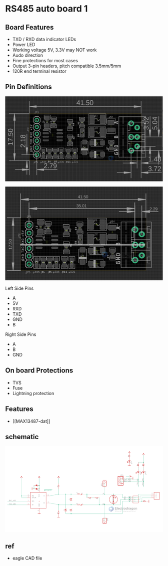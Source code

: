 
# RS485 auto board 1 

## Board Features 

- TXD / RXD data indicator LEDs 
- Power LED
- Working voltage 5V, 3.3V may NOT work 
- Audo direction 
- Fine protections for most cases
- Output 3-pin headers, pitch compatible 3.5mm/5mm 
- 120R end terminal resistor 

## Pin Definitions 

![](2023-10-09-16-43-05.png)

![](2023-10-10-15-21-19.png)


Left Side Pins 
- A
- 5V
- RXD
- TXD
- GND
- B

Right Side Pins 
- A
- B
- GND

## On board Protections 

- TVS 
- Fuse 
- Lightning protection


## Features 

- [[MAX13487-dat]]


## schematic 

![](2023-09-05-17-54-11.png)


## ref 

- eagle CAD file 